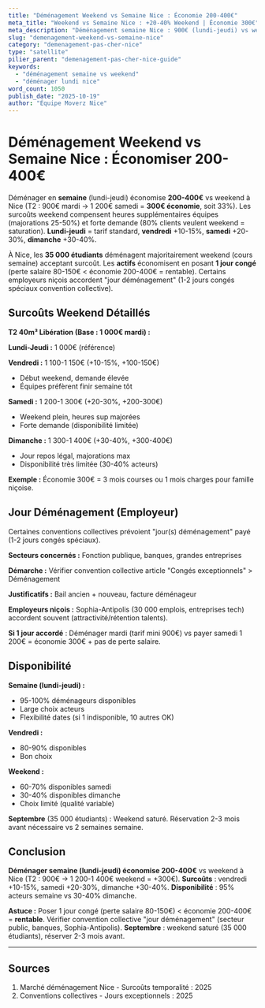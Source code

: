 ```yaml
---
title: "Déménagement Weekend vs Semaine Nice : Économie 200-400€"
meta_title: "Weekend vs Semaine Nice : +20-40% Weekend | Économie 300€"
meta_description: "Déménagement semaine Nice : 900€ (lundi-jeudi) vs weekend 1200€ (samedi +20-30%, dimanche +30-40%). Économie 300€ T2 en posant 1 jour congé."
slug: "demenagement-weekend-vs-semaine-nice"
category: "demenagement-pas-cher-nice"
type: "satellite"
pilier_parent: "demenagement-pas-cher-nice-guide"
keywords:
  - "déménagement semaine vs weekend"
  - "déménager lundi nice"
word_count: 1050
publish_date: "2025-10-19"
author: "Équipe Moverz Nice"
---
```


# Déménagement Weekend vs Semaine Nice : Économiser 200-400€

Déménager en **semaine** (lundi-jeudi) économise **200-400€** vs weekend à Nice (T2 : 900€ mardi → 1 200€ samedi = **300€ économie**, soit 33%). Les surcoûts weekend compensent heures supplémentaires équipes (majorations 25-50%) et forte demande (80% clients veulent weekend = saturation). **Lundi-jeudi** = tarif standard, **vendredi** +10-15%, **samedi** +20-30%, **dimanche** +30-40%.

À Nice, les **35 000 étudiants** déménagent majoritairement weekend (cours semaine) acceptant surcoût. Les **actifs** économisent en posant **1 jour congé** (perte salaire 80-150€ < économie 200-400€ = rentable). Certains employeurs niçois accordent "jour déménagement" (1-2 jours congés spéciaux convention collective).

## Surcoûts Weekend Détaillés

**T2 40m³ Libération (Base : 1 000€ mardi) :**

**Lundi-Jeudi :** 1 000€ (référence)

**Vendredi :** 1 100-1 150€ (+10-15%, +100-150€)
- Début weekend, demande élevée
- Équipes préfèrent finir semaine tôt

**Samedi :** 1 200-1 300€ (+20-30%, +200-300€)
- Weekend plein, heures sup majorées
- Forte demande (disponibilité limitée)

**Dimanche :** 1 300-1 400€ (+30-40%, +300-400€)
- Jour repos légal, majorations max
- Disponibilité très limitée (30-40% acteurs)

**Exemple :** Économie 300€ = 3 mois courses ou 1 mois charges pour famille niçoise.

## Jour Déménagement (Employeur)

Certaines conventions collectives prévoient "jour(s) déménagement" payé (1-2 jours congés spéciaux).

**Secteurs concernés :** Fonction publique, banques, grandes entreprises

**Démarche :** Vérifier convention collective article "Congés exceptionnels" > Déménagement

**Justificatifs :** Bail ancien + nouveau, facture déménageur

**Employeurs niçois :** Sophia-Antipolis (30 000 emplois, entreprises tech) accordent souvent (attractivité/rétention talents).

**Si 1 jour accordé** : Déménager mardi (tarif mini 900€) vs payer samedi 1 200€ = économie 300€ + pas de perte salaire.

## Disponibilité

**Semaine (lundi-jeudi) :**
- 95-100% déménageurs disponibles
- Large choix acteurs
- Flexibilité dates (si 1 indisponible, 10 autres OK)

**Vendredi :**
- 80-90% disponibles
- Bon choix

**Weekend :**
- 60-70% disponibles samedi
- 30-40% disponibles dimanche
- Choix limité (qualité variable)

**Septembre** (35 000 étudiants) : Weekend saturé. Réservation 2-3 mois avant nécessaire vs 2 semaines semaine.

## Conclusion

**Déménager semaine (lundi-jeudi) économise 200-400€** vs weekend à Nice (T2 : 900€ → 1 200-1 400€ weekend = +300€). **Surcoûts** : vendredi +10-15%, samedi +20-30%, dimanche +30-40%. **Disponibilité** : 95% acteurs semaine vs 30-40% dimanche.

**Astuce :** Poser 1 jour congé (perte salaire 80-150€) < économie 200-400€ = **rentable**. Vérifier convention collective "jour déménagement" (secteur public, banques, Sophia-Antipolis). **Septembre** : weekend saturé (35 000 étudiants), réserver 2-3 mois avant.

---

## Sources

1. Marché déménagement Nice - Surcoûts temporalité : 2025
2. Conventions collectives - Jours exceptionnels : 2025


